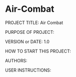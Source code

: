 # Air-Combat
PROJECT TITLE: 
Air Combat

PURPOSE OF PROJECT: 
  

VERSION or DATE: 
1.0

HOW TO START THIS PROJECT: 


AUTHORS: 


USER INSTRUCTIONS: 


